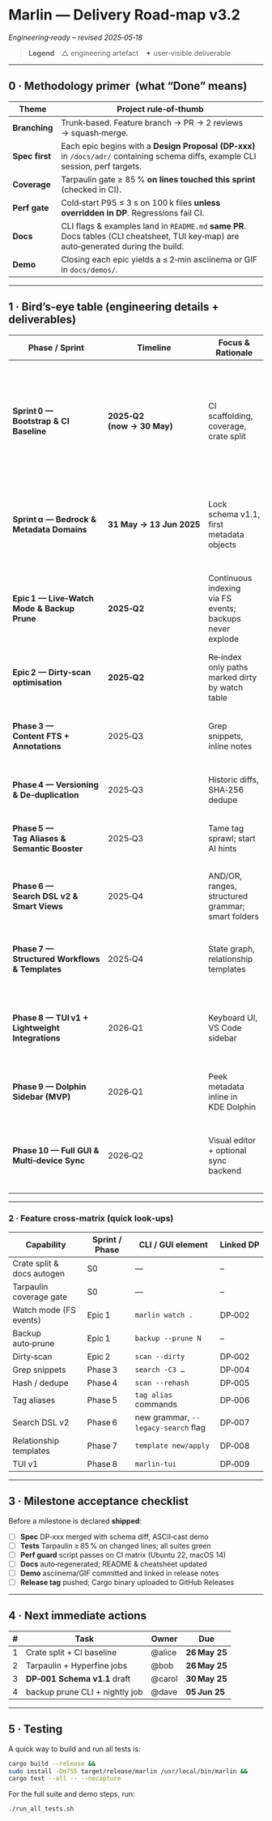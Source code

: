 # Marlin ― Delivery Road‑map **v3.2**

*Engineering‑ready – revised 2025‑05‑18*

> **Legend** △ engineering artefact ✦ user‑visible deliverable

---

## 0 · Methodology primer  (what “Done” means)

| Theme          | Project rule‑of‑thumb                                                                                                                 |
| -------------- | ------------------------------------------------------------------------------------------------------------------------------------- |
| **Branching**  | Trunk‑based. Feature branch → PR → 2 reviews → squash‑merge.                                                                          |
| **Spec first** | Each epic begins with a **Design Proposal (DP‑xxx)** in `/docs/adr/` containing schema diffs, example CLI session, perf targets.      |
| **Coverage**   | Tarpaulin gate ≥ 85 % **on lines touched this sprint** (checked in CI).                                                               |
| **Perf gate**  | Cold‑start P95 ≤ 3 s on 100 k files **unless overridden in DP**. Regressions fail CI.                                                 |
| **Docs**       | CLI flags & examples land in `README.md` **same PR**.  Docs tables (CLI cheatsheet, TUI key‑map) are auto‑generated during the build. |
| **Demo**       | Closing each epic yields a ≤ 2‑min asciinema or GIF in `docs/demos/`.                                                                 |

---

## 1 · Bird’s‑eye table (engineering details + deliverables)

| Phase / Sprint                                  | Timeline                      | Focus & Rationale                                        | ✦ Key UX Deliverables                                                                                   | △ Engineering artefacts / tasks                                                                                                                                                                                                                    | Definition of Done                                                                                   |
| ----------------------------------------------- | ----------------------------- | -------------------------------------------------------- | ------------------------------------------------------------------------------------------------------- | -------------------------------------------------------------------------------------------------------------------------------------------------------------------------------------------------------------------------------------------------- | ---------------------------------------------------------------------------------------------------- |
| **Sprint 0 — Bootstrap & CI Baseline**          | **2025‑Q2<br>(now → 30 May)** | CI scaffolding, coverage, crate split                    | —                                                                                                       | • Split repo into **`libmarlin` (core)** + **`cli-bin`** + **`tui-bin`**  <br>• Tarpaulin coverage + Hyperfine perf jobs wired <br>• `build.rs` renders CLI cheatsheet from `commands.yaml` <br>• Docs / cheatsheet autogen step in GitHub Actions | `cargo test --all` passes with coverage gate ≥ 85 %; docs artefacts appear in build; crates compile. |
| **Sprint α — Bedrock & Metadata Domains**       | **31 May → 13 Jun 2025**      | Lock schema v1.1, first metadata objects                 | • CLI stubs: `marlin link / coll / view` <br>• `marlin demo` interactive tour                           | • **DP‑001 Schema v1.1** (ER + migration scripts) <br>• Unit tests (`escape_fts`, `determine_scan_root`) <br>• GitHub Action for SQL dry‑run                                                                                                       | 100 % migrations green; demo prints ✅; logo badge shows schema version.                              |
| **Epic 1 — Live‑Watch Mode & Backup Prune**     | **2025‑Q2**                   | Continuous indexing via FS events; backups never explode | • `marlin watch <dir>` (inotify / FSEvents) <br>• `backup --prune N` (auto‑prune pre‑ and post‑command) | • **DP‑002** file‑watch life‑cycle & debounce strategy <br>• Change‑table schema storing dirty file IDs <br>• Nightly prune CI job                                                                                                                 | 8 h stress‑watch alters 10 k files → < 1 % missed; backup dir size ≤ N; watch CPU idle < 3 %.        |
| **Epic 2 — Dirty‑scan optimisation**            | **2025‑Q2**                   | Re‑index only paths marked dirty by watch table          | • `scan --dirty`                                                                                        | • Reuse change‑table from watch; Hyperfine benchmark script committed                                                                                                                                                                              | Dirty‑scan runtime ≤ 15 % full scan on 100 k corpus; bench job passes.                               |
| **Phase 3 — Content FTS + Annotations**         | 2025‑Q3                       | Grep snippets, inline notes                              | • `search -C3` grep‑style context <br>• `annotate add/list`                                             | • **DP‑004** content‑blob strategy (inline vs ext‑table) <br>• `syntect` highlight PoC                                                                                                                                                             | Indexes 1 GB corpus ≤ 30 min; snippet CLI golden tests pass.                                         |
| **Phase 4 — Versioning & De‑duplication**       | 2025‑Q3                       | Historic diffs, SHA‑256 dedupe                           | • `scan --rehash` <br>• `version diff <file>`                                                           | • **DP‑005** hash column + Bloom‑de‑dupe research                                                                                                                                                                                                  | Diff on 10 MB file ≤ 500 ms; duplicate sets emitted by CLI.                                          |
| **Phase 5 — Tag Aliases & Semantic Booster**    | 2025‑Q3                       | Tame tag sprawl; start AI hints                          | • `tag alias add/ls/rm` <br>• `tag suggest`, `summary`                                                  | • **DP‑006** embeddings size & k‑NN search bench                                                                                                                                                                                                   | 95 % alias look‑ups resolved in one hop; suggest query ≤ 150 ms.                                     |
| **Phase 6 — Search DSL v2 & Smart Views**       | 2025‑Q4                       | AND/OR, ranges, structured grammar; smart folders        | • New `nom` grammar <br>• Legacy parser behind **`--legacy-search`** (warn on use)                      | • **DP‑007** BNF + 30 acceptance strings <br>• Lexer fuzz tests (`cargo‑fuzz`)                                                                                                                                                                     | Old queries keep working; 0 panics in fuzz run ≥ 1 M cases.                                          |
| **Phase 7 — Structured Workflows & Templates**  | 2025‑Q4                       | State graph, relationship templates                      | • `state set/log` <br>• `template apply`                                                                | • **DP‑008** workflow tables & YAML template spec <br>• Sample template e2e tests                                                                                                                                                                  | Create template, apply to 20 files → all attrs/link rows present; illegal transitions blocked.       |
| **Phase 8 — TUI v1 + Lightweight Integrations** | 2026‑Q1                       | Keyboard UI, VS Code sidebar                             | • **`marlin‑tui`** binary (tiling panes, key‑map) <br>• Read‑only VS Code sidebar                       | • **DP‑009** TUI redraw budget & key‑map <br>• Crate split fully consumed                                                                                                                                                                          | TUI binary ≤ 2 MB; scroll redraw ≤ 4 ms; VS Code extension loads index.                              |
| **Phase 9 — Dolphin Sidebar (MVP)**             | 2026‑Q1                       | Peek metadata inline in KDE Dolphin                      | • Qt/KIO sidebar                                                                                        | • **DP‑010** DB/IP bridge (D‑Bus vs UNIX socket) <br>• CMake packaging script                                                                                                                                                                      | Sidebar opens ≤ 150 ms; passes KDE lint.                                                             |
| **Phase 10 — Full GUI & Multi‑device Sync**     | 2026‑Q2                       | Visual editor + optional sync backend                    | • Electron/Qt hybrid explorer UI <br>• Select & integrate sync (LiteFS / Postgres)                      | • **DP‑011** sync back‑end trade‑study <br>• Busy‑timeout/retry strategy for multi‑writer mode                                                                                                                                                     | CRUD round‑trip < 2 s between two nodes; 25 GUI e2e tests green.                                     |

---

### 2 · Feature cross‑matrix (quick look‑ups)

| Capability                 | Sprint / Phase | CLI / GUI element                   | Linked DP |
| -------------------------- | -------------- | ----------------------------------- | --------- |
| Crate split & docs autogen | S0             | —                                   | –         |
| Tarpaulin coverage gate    | S0             | —                                   | –         |
| Watch mode (FS events)     | Epic 1         | `marlin watch .`                    | DP‑002    |
| Backup auto‑prune          | Epic 1         | `backup --prune N`                  | –         |
| Dirty‑scan                 | Epic 2         | `scan --dirty`                      | DP‑002    |
| Grep snippets              | Phase 3        | `search -C3 …`                      | DP‑004    |
| Hash / dedupe              | Phase 4        | `scan --rehash`                     | DP‑005    |
| Tag aliases                | Phase 5        | `tag alias` commands                | DP‑006    |
| Search DSL v2              | Phase 6        | new grammar, `--legacy-search` flag | DP‑007    |
| Relationship templates     | Phase 7        | `template new/apply`                | DP‑008    |
| TUI v1                     | Phase 8        | `marlin‑tui`                        | DP‑009    |

---

## 3 · Milestone acceptance checklist

Before a milestone is declared **shipped**:

* [ ] **Spec** DP‑xxx merged with schema diff, ASCII‑cast demo
* [ ] **Tests** Tarpaulin ≥ 85 % on changed lines; all suites green
* [ ] **Perf guard** script passes on CI matrix (Ubuntu 22, macOS 14)
* [ ] **Docs** auto‑regenerated; README & cheatsheet updated
* [ ] **Demo** asciinema/GIF committed and linked in release notes
* [ ] **Release tag** pushed; Cargo binary uploaded to GitHub Releases

---

## 4 · Next immediate actions

| # | Task                           | Owner  | Due           |
| - | ------------------------------ | ------ | ------------- |
| 1 | Crate split + CI baseline      | @alice | **26 May 25** |
| 2 | Tarpaulin + Hyperfine jobs     | @bob   | **26 May 25** |
| 3 | **DP‑001 Schema v1.1** draft   | @carol | **30 May 25** |
| 4 | backup prune CLI + nightly job | @dave  | **05 Jun 25** |


---

## 5 · Testing

A quick way to build and run all tests is:

```bash
cargo build --release &&
sudo install -Dm755 target/release/marlin /usr/local/bin/marlin &&
cargo test --all -- --nocapture
```

For the full suite and demo steps, run:

```bash
./run_all_tests.sh
```
